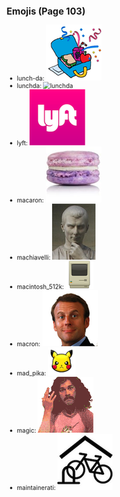 
## Emojis (Page 103)

* lunch-da: ![lunch-da](output/lunch-da.png)
* lunchda: ![lunchda](output/lunchda)
* lyft: ![lyft](output/lyft.png)
* macaron: ![macaron](output/macaron.jpg)
* machiavelli: ![machiavelli](output/machiavelli.jpg)
* macintosh_512k: ![macintosh_512k](output/macintosh_512k.png)
* macron: ![macron](output/macron.png)
* mad_pika: ![mad_pika](output/mad_pika.png)
* magic: ![magic](output/magic.gif)
* maintainerati: ![maintainerati](output/maintainerati.jpg)
